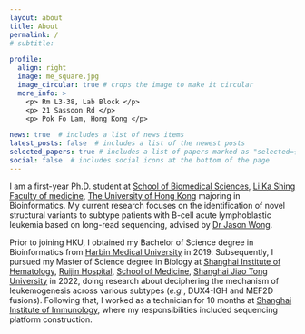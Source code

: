 ```yaml
---
layout: about
title: About
permalink: /
# subtitle:

profile:
  align: right
  image: me_square.jpg
  image_circular: true # crops the image to make it circular
  more_info: >
    <p> Rm L3-38, Lab Block </p>
    <p> 21 Sassoon Rd </p>
    <p> Pok Fo Lam, Hong Kong </p>

news: true  # includes a list of news items
latest_posts: false  # includes a list of the newest posts
selected_papers: true # includes a list of papers marked as "selected={true}"
social: false  # includes social icons at the bottom of the page
---
```

I am a first-year Ph.D. student at [School of Biomedical Sciences](https://www.sbms.hku.hk), [Li Ka Shing Faculty of medicine](https://www.med.hku.hk), [The University of Hong Kong](https://www.hku.hk) majoring in Bioinformatics. My current research focuses on the identification of novel structural variants to subtype patients with B-cell acute lymphoblastic leukemia based on long-read sequencing, advised by [Dr Jason Wong](https://www.sbms.hku.hk/staff/jason-wing-hon-wong).

Prior to joining HKU, I obtained my Bachelor of Science degree in Bioinformatics from [Harbin Medical University](https://www.hrbmu.edu.cn/english/) in 2019. Subsequently, I pursued my Master of Science degree in Biology at [Shanghai Institute of Hematology](https://www.nature.com/nature-index/institution-outputs/china/shanghai-institute-of-hematology-at-ruijin-hospital-sjtu/513906bb34d6b65e6a000158), [Ruijin Hospital](https://www.rjh.com.cn/2018RJPortal/main/rjsy/index.shtml), [School of Medicine](https://www.shsmu.edu.cn/english/), [Shanghai Jiao Tong University](https://en.sjtu.edu.cn) in 2022, doing research about deciphering the mechanism of leukemogenesis across various subtypes (*e.g.*, DUX4-IGH and MEF2D fusions). Following that, I worked as a technician for 10 months at [Shanghai Institute of Immunology](https://www.shsmu.edu.cn/sii/English.htm), where my responsibilities included sequencing platform construction.
